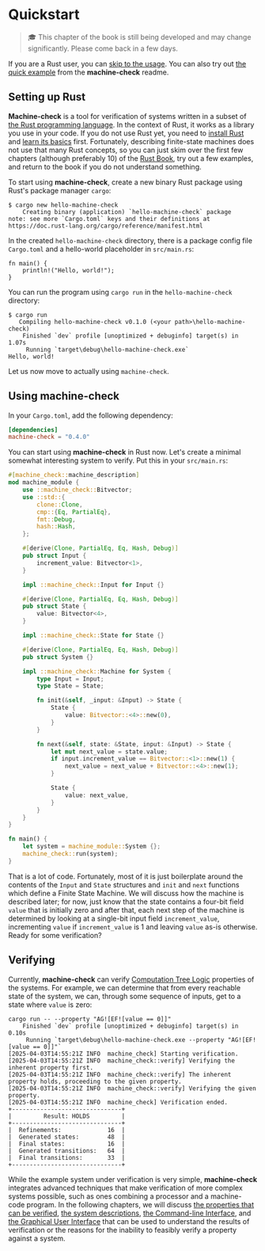 # Quickstart

>
> &#x1F393;&#xFE0F; This chapter of the book is still being developed and may change significantly.
> Please come back in a few days.
>


If you are a Rust user, you can [skip to the usage](#using-machine-check). You can also try out [the quick example](https://crates.io/crates/machine-check) from the **machine-check** readme.

## Setting up Rust

**Machine-check** is a tool for verification of systems written in a subset of [the Rust programming language](https://www.rust-lang.org/). In the context of Rust, it works as a library you use in your code. If you do not use Rust yet, you need to [install Rust](https://doc.rust-lang.org/book/ch01-01-installation.html) and [learn its basics](https://doc.rust-lang.org/book/) first. Fortunately, describing finite-state machines does not use that many Rust concepts, so you can just skim over the first few chapters (although preferably 10) of the [Rust Book](https://doc.rust-lang.org/book/), try out a few examples, and return to the book if you do not understand something.

To start using **machine-check**, create a new binary Rust package using Rust's package manager `cargo`:

```console
$ cargo new hello-machine-check      
    Creating binary (application) `hello-machine-check` package
note: see more `Cargo.toml` keys and their definitions at https://doc.rust-lang.org/cargo/reference/manifest.html

```

In the created `hello-machine-check` directory, there is a package config file `Cargo.toml` and a hello-world placeholder in `src/main.rs`:

```console
fn main() {
    println!("Hello, world!");
}
```

You can run the program using `cargo run` in the `hello-machine-check` directory:

```console
$ cargo run
   Compiling hello-machine-check v0.1.0 (<your path>\hello-machine-check)
    Finished `dev` profile [unoptimized + debuginfo] target(s) in 1.07s
     Running `target\debug\hello-machine-check.exe`
Hello, world!
```

Let us now move to actually using `machine-check`.

## Using machine-check

In your `Cargo.toml`, add the following dependency:

```toml
[dependencies]
machine-check = "0.4.0"
```

You can start using **machine-check** in Rust now. Let's create a minimal somewhat interesting system to verify. Put this in your `src/main.rs`:

```rust
#[machine_check::machine_description]
mod machine_module {
    use ::machine_check::Bitvector;
    use ::std::{
        clone::Clone,
        cmp::{Eq, PartialEq},
        fmt::Debug,
        hash::Hash,
    };

    #[derive(Clone, PartialEq, Eq, Hash, Debug)]
    pub struct Input {
        increment_value: Bitvector<1>,
    }

    impl ::machine_check::Input for Input {}

    #[derive(Clone, PartialEq, Eq, Hash, Debug)]
    pub struct State {
        value: Bitvector<4>,
    }

    impl ::machine_check::State for State {}

    #[derive(Clone, PartialEq, Eq, Hash, Debug)]
    pub struct System {}

    impl ::machine_check::Machine for System {
        type Input = Input;
        type State = State;

        fn init(&self, _input: &Input) -> State {
            State {
                value: Bitvector::<4>::new(0),
            }
        }

        fn next(&self, state: &State, input: &Input) -> State {
            let mut next_value = state.value;
            if input.increment_value == Bitvector::<1>::new(1) {
                next_value = next_value + Bitvector::<4>::new(1);
            }

            State {
                value: next_value,
            }
        }
    }
}

fn main() {
    let system = machine_module::System {};
    machine_check::run(system);
}
```

That is a lot of code. Fortunately, most of it is just boilerplate around the contents of the `Input` and `State` structures and `init` and `next` functions which define a Finite State Machine. We will discuss how the machine is described later; for now, just know that the state contains a four-bit field `value` that is initially zero and after that, each next step of the machine is determined by looking at a single-bit input field `increment_value`, incrementing `value` if `increment_value` is 1 and leaving `value` as-is otherwise. Ready for some verification?

## Verifying

Currently, **machine-check** can verify [Computation Tree Logic](http://en.wikipedia.org/wiki/Computation_tree_logic) properties of the systems. For example, we can determine that from every reachable state of the system, we can, through some sequence of inputs, get to a state where `value` is zero:
```console
cargo run -- --property "AG![EF![value == 0]]"
    Finished `dev` profile [unoptimized + debuginfo] target(s) in 0.10s
     Running `target\debug\hello-machine-check.exe --property "AG![EF![value == 0]]"`
[2025-04-03T14:55:21Z INFO  machine_check] Starting verification.
[2025-04-03T14:55:21Z INFO  machine_check::verify] Verifying the inherent property first.
[2025-04-03T14:55:21Z INFO  machine_check::verify] The inherent property holds, proceeding to the given property.
[2025-04-03T14:55:21Z INFO  machine_check::verify] Verifying the given property.
[2025-04-03T14:55:21Z INFO  machine_check] Verification ended.
+-------------------------------+
|         Result: HOLDS         |
+-------------------------------+
|  Refinements:             16  |
|  Generated states:        48  |
|  Final states:            16  |
|  Generated transitions:   64  |
|  Final transitions:       33  |
+-------------------------------+
```

While the example system under verification is very simple, **machine-check** integrates advanced techniques that make verification of more complex systems possible, such as ones combining a processor and a machine-code program. In the following chapters, we will discuss [the properties that can be verified](./ch2_properties.md), [the system descriptions](./ch3_systems.md), [the Command-line Interface](./ch4_cli.md), and [the Graphical User Interface](./ch5_gui.md) that can be used to understand the results of verification or the reasons for the inability to feasibly verify a property against a system.

